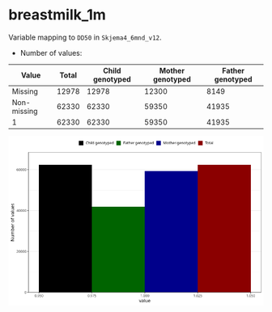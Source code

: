 # breastmilk_1m
Variable mapping to `DD50` in `Skjema4_6mnd_v12`.
- Number of values:

| Value | Total | Child genotyped | Mother genotyped | Father genotyped |
| ----- | ----- | --------------- | ---------------- | ---------------- |
| Missing | 12978 | 12978 | 12300 | 8149 |
| Non-missing | 62330 | 62330 | 59350 | 41935 |
| 1 | 62330 | 62330 | 59350 | 41935 |



![](breastmilk_1m_n.png)




